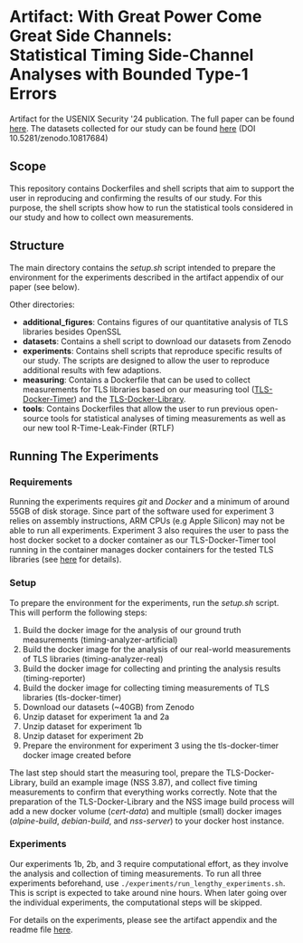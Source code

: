 # Artifact: With Great Power Come Great Side Channels: <br> Statistical Timing Side-Channel Analyses with Bounded Type-1 Errors

Artifact for the USENIX Security '24 publication. The full paper can be found [here](https://www.usenix.org/conference/usenixsecurity24/presentation/dunsche). The datasets collected for our study can be found [here](https://zenodo.org/records/10817685) (DOI 10.5281/zenodo.10817684)

## Scope
This repository contains Dockerfiles and shell scripts that aim to support the user in reproducing and confirming the results of our study. For this purpose, the shell scripts show how to run the statistical tools considered in our study and how to collect own measurements.

## Structure
The main directory contains the *setup.sh* script intended to prepare the environment for the experiments described in the artifact appendix of our paper (see below).

Other directories:
- **additional_figures**: Contains figures of our quantitative analysis of TLS libraries besides OpenSSL
- **datasets**: Contains a shell script to download our datasets from Zenodo
- **experiments**: Contains shell scripts that reproduce specific results of our study. The scripts are designed to allow the user to reproduce additional results with few adaptions.
- **measuring**: Contains a Dockerfile that can be used to collect measurements for TLS libraries based on our measuring tool ([TLS-Docker-Timer](https://github.com/tls-attacker/TLS-Docker-Library)) and the [TLS-Docker-Library](https://github.com/tls-attacker/TLS-Docker-Timer).
- **tools**: Contains Dockerfiles that allow the user to run previous open-source tools for statistical analyses of timing measurements as well as our new tool R-Time-Leak-Finder (RTLF)


## Running The Experiments

### Requirements
Running the experiments requires *git* and *Docker* and a minimum of around 55GB of disk storage. Since part of the software used for experiment 3 relies on assembly instructions, ARM CPUs (e.g Apple Silicon) may not be able to run all experiments. Experiment 3 also requires the user to pass the host docker socket to a docker container as our TLS-Docker-Timer tool running in the container manages docker containers for the tested TLS libraries (see [here](https://github.com/tls-attacker/TLS-Docker-Timer/blob/master/README.md) for details).

### Setup
To prepare the environment for the experiments, run the *setup.sh* script. This will perform the following steps:
1. Build the docker image for the analysis of our ground truth measurements (timing-analyzer-artificial)
2. Build the docker image for the analysis of our real-world measurements of TLS libraries (timing-analyzer-real)
3. Build the docker image for collecting and printing the analysis results (timing-reporter)
4. Build the docker image for collecting timing measurements of TLS libraries (tls-docker-timer)
5. Download our datasets (~40GB) from Zenodo
6. Unzip dataset for experiment 1a and 2a
7. Unzip dataset for experiment 1b
8. Unzip dataset for experiment 2b
9. Prepare the environment for experiment 3 using the tls-docker-timer docker image created before

The last step should start the measuring tool, prepare the TLS-Docker-Library, build an example image (NSS 3.87), and collect five timing measurements to confirm that everything works correctly. Note that the preparation of the TLS-Docker-Library and the NSS image build process will add a new docker volume (*cert-data*) and multiple (small) docker images (*alpine-build*, *debian-build*, and *nss-server*) to your docker host instance.


### Experiments

Our experiments 1b, 2b, and 3 require computational effort, as they involve the analysis and collection of timing measurements. To run all three experiments beforehand, use ```./experiments/run_lengthy_experiments.sh```. This is script is expected to take around nine hours. When later going over the individual experiments, the computational steps will be skipped.

For details on the experiments, please see the artifact appendix and the readme file [here](https://github.com/RUB-NDS/Artifacts-With-Great-Power-Come-Great-Side-Channels/tree/main/experiments).